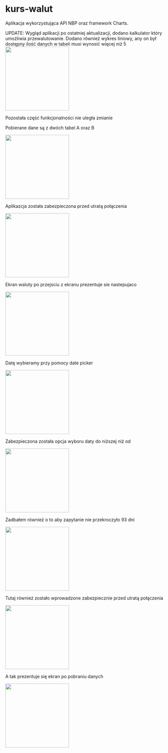 # kurs-walut
Aplikacja wykorzystująca API NBP oraz framework Charts.

UPDATE:
Wygląd aplikacji po ostatniej aktualizacji, dodano kalkulator który umożliwia przewalutowanie.
Dodano również wykres liniowy, any on był dostępny ilość danych w tabeli musi wynosić więcej niż 5
<img src="https://user-images.githubusercontent.com/25162169/167147424-77ce2347-d6f9-484f-9d68-5e1c5a11d612.gif" width="200">

Pozostała część funkcjonalności nie uległa zmianie

Pobierane dane są z dwóch tabel A oraz B

<img src="https://user-images.githubusercontent.com/25162169/160901849-5a290eb8-5e67-4229-9fe5-c223a4b98798.png" width="200">


Aplikazcja została zabezpieczona przed utratą połączenia

<img src="https://user-images.githubusercontent.com/25162169/160902646-962a2175-5448-4cf9-a8f4-25a310b4d753.png" width="200">

Ekran waluty po przejsciu z ekranu prezentuje sie nastepujaco

<img src="https://user-images.githubusercontent.com/25162169/160903595-341ea147-11e6-43bc-aaec-3819ae4c6406.png" width="200">

Datę wybieramy przy pomocy date picker 

<img src="https://user-images.githubusercontent.com/25162169/160903624-16d930c5-3334-49b9-aad0-8d2f769c9213.png" width="200">

Zabezpieczona została opcja wyboru daty do niższej niż od 

<img src="https://user-images.githubusercontent.com/25162169/160903661-78982d2f-9fd7-42bf-93bc-f06047606408.png" width="200">

Zadbałem również o to aby zapytanie nie przekroczyło 93 dni

<img src="https://user-images.githubusercontent.com/25162169/160903701-f48a4b52-8ace-46b5-9a98-8abc45c7c519.png" width="200">

Tutaj również zostało wprowadzone zabezpiecznie przed utratą połączenia 

<img src="https://user-images.githubusercontent.com/25162169/160903896-7a130b97-ab01-4436-a40d-2ad4f73eefd5.png" width="200">

A tak prezentuje się ekran po pobraniu danych

<img src="https://user-images.githubusercontent.com/25162169/160903868-ff29a0dd-3113-40d1-b321-0b6f71a18560.png" width="200">


